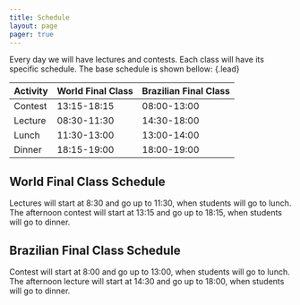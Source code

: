 ```yaml
---
title: Schedule
layout: page
pager: true
---
```


Every day we will have lectures and contests. Each class will have its specific schedule. The base schedule is shown bellow:
{.lead}

Activity | World Final Class | Brazilian Final Class
---------|-------------------|----------------------
Contest  | 13:15-18:15       | 08:00-13:00
Lecture  | 08:30-11:30       | 14:30-18:00
Lunch    | 11:30-13:00       | 13:00-14:00
Dinner   | 18:15-19:00       | 18:00-19:00

## World Final Class Schedule

Lectures will start at 8:30 and go up to 11:30, when students will go to lunch. The afternoon contest will start at 13:15 and go up to 18:15, when students will go to dinner.

## Brazilian Final Class Schedule

Contest will start at 8:00 and go up to 13:00, when students will go to lunch. The afternoon lecture will start at 14:30 and go up to 18:00, when students will go to dinner.
